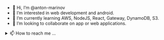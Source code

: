 - 👋 Hi, I’m @anton-marinov
- 👀 I’m interested in web development and android.
- 🌱 I’m currently learning AWS, NodeJS, React, Gateway, DynamoDB, S3. 
- 💞️ I’m looking to collaborate on app or web applications.
<details>
<summary>📫 How to reach me ...</summary>

- Email: 
  ```
  anton.marinov@polestar.com
  ```
- Mobile: 
  ```
  +46 700 51 33 36
  ```
</details>

<!---
anton-marinov/anton-marinov is a ✨ special ✨ repository because its `README.md` (this file) appears on your GitHub profile.
You can click the Preview link to take a look at your changes.
--->
